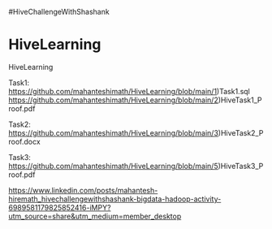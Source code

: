 

#HiveChallengeWithShashank
# HiveLearning
HiveLearning

Task1:
https://github.com/mahanteshimath/HiveLearning/blob/main/1)Task1.sql
https://github.com/mahanteshimath/HiveLearning/blob/main/2)HiveTask1_Proof.pdf

Task2:
https://github.com/mahanteshimath/HiveLearning/blob/main/3)HiveTask2_Proof.docx


Task3:
https://github.com/mahanteshimath/HiveLearning/blob/main/5)HiveTask3_Proof.pdf




https://www.linkedin.com/posts/mahantesh-hiremath_hivechallengewithshashank-bigdata-hadoop-activity-6989581179825852416-iMPY?utm_source=share&utm_medium=member_desktop
